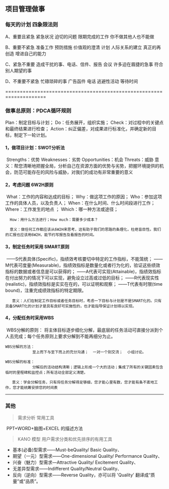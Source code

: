 ## 项目管理做事

### 每天的计划  四象限法则

A、重要且紧急
紧急状况     迫切的问题   限期完成的工作         你不做其他人也不能做

B、重要不紧急
准备工作    预防措施     价值观的澄清    计划  人际关系的建立
真正的再创造          增进自己的能力

C、紧急不重要
造成干扰的事、电话、信件、报告          会议   许多迫在眉捷的急事   符合别人期望的事

D、不重要不紧急
忙碌琐碎的事   广告函件  电话   逃避性活动    等待时间

====================================================================

### 做事总原则：PDCA循环规则

Plan：制定目标与计划；
Do：任务展开，组织实施；
Check：对过程中的关键点和最终结果进行检查；
Action：纠正偏差，对成果进行标准化，并确定新的目标，制定下一轮计划。

#### 1，做项目计划：SWOT分析法

​        Strengths：优势              Weaknesses：劣势
        Opportunities：机会          Threats：威胁
        意义：帮您清晰地把握全局，分析自己在资源方面的优势与劣势，把握环境提供的机会，防范可能存在的风险与威胁，对我们的成功有非常重要的意义

#### 2，考虑问题  6W2H原则

​      What：工作的内容和达成的目标；        Why：做这项工作的原因；  Who：参加这项工作的具体人员，以及负责人；
      When：在什么时间、什么时间段进行工作；Where：工作发生的地点 ； Which：哪一种方法或途径；

      How：用什么方法进行；How much：需要多少成本？
    
      意义：做任何工作都应该从6W2H来思考，这有助于我们的思路的条理化，杜绝盲目性。我们的汇报也应该用6W2H，能节约写报告及看报告的时间。

####   3，制定任务时采用 SMART原则

​    ——S代表具体(Specific)，指绩效考核要切中特定的工作指标，不能笼统；
    ——M代表可度量(Measurable)，指绩效指标是数量化或者行为化的，验证这些绩效指标的数据或者信息是可以获得的；
    ——A代表可实现(Attainable)，指绩效指标在付出努力的情况下可以实现，避免设立过高或过低的目标；
    ——R代表现实性(realistic)，指绩效指标是实实在在的，可以证明和观察；
    ——T代表有时限(time bound)，注重完成绩效指标的特定期限。
      

       意义：人们在制定工作目标或者任务目标时，考虑一下目标与计划是不是SMART化的。只有具备SMART化的计划才是具有良好可实施性的，也才能指导保证计划得以实现。

#### 4，分配任务时采用WBS

​    WBS分解的原则：
                将主体目标逐步细化分解，最底层的任务活动可直接分派到个人去完成；每个任务原则上要求分解到不能再细分为止。

    WBS分解的方法：
                至上而下与至下而上的充分沟通；  一对一个别交流；  小组讨论。
    
    WBS分解的标准：
                分解后的活动结构清晰；逻辑上形成一个大的活动；集成了所有的关键因素包含临时的里程碑和监控点；所有活动全部定义清楚。
    
       意义：学会分解任务，只有将任务分解得足够细，您才能心里有数，您才能有条不紊地工作，您才能统筹安排您的时间表

***

### 其他

>  需求分析 常用工具

​    PPT+WORD+脑图+EXCEL 的描述方法

>  KANO 模型   用户需求分类和优先排序的有用工具

* 基本(必备)型需求——Must-beQuality/ Basic Quality、
* 期望（一元）型需求——One-dimensional Quality/ Performance Quality、
* 兴奋（魅力）型需求—Attractive Quality/ Excitement Quality、
* 无差异型需求——Indifferent Quality/Neutral Quality、
* 反向（逆向）型需求——Reverse Quality，亦可以将 'Quality' 翻译成“质量”或“品质”。


